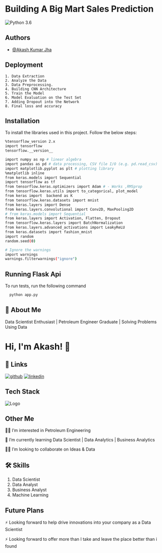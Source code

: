 # **Building A Big Mart Sales Prediction**

![Python 3.6](https://img.shields.io/badge/Python-3.6-brightgreen.svg)

## Authors

- [@Akash Kumar Jha](https://github.com/Akash1070)


## Deployment

    1. Data Extraction
    2. Analyze the Data
    3. Data Preprocessing.
    4. Building CNN Architecture
    5. Train the Model
    6. Model Evaluation on the Test Set
    7. Adding Dropout into the Network
    8. Final loss and accuracy
    
## Installation

To install the libraries used in this project. Follow the 
below steps:

```bash
%tensorflow_version 2.x
import tensorflow
tensorflow.__version__

import numpy as np # linear algebra
import pandas as pd # data processing, CSV file I/O (e.g. pd.read_csv)
import matplotlib.pyplot as plt # plotting library
%matplotlib inline
from keras.models import Sequential
import tensorflow as tf
from tensorflow.keras.optimizers import Adam # - Works ,RMSprop
from tensorflow.keras.utils import to_categorical, plot_model
from keras import  backend as K
from tensorflow.keras.datasets import mnist
from keras.layers import Dense
from keras.layers.convolutional import Conv2D, MaxPooling2D
# from keras.models import Sequential
from keras.layers import Activation, Flatten, Dropout
from tensorflow.keras.layers import BatchNormalization
from keras.layers.advanced_activations import LeakyReLU
from keras.datasets import fashion_mnist
import random
random.seed(0)

# Ignore the warnings
import warnings
warnings.filterwarnings("ignore")

```
    
## Running Flask Api

To run tests, run the following command

```bash
  python app.py
```

## 🚀 About Me

Data Scientist Enthusiast | Petroleum Engineer Graduate | Solving Problems Using Data 


# Hi, I'm Akash! 👋


## 🔗 Links
[![github](https://img.shields.io/badge/github-000?style=for-the-badge&logo=ko-fi&logoColor=white)](https://github.com/Akash1070)
[![linkedin](https://img.shields.io/badge/linkedin-0A66C2?style=for-the-badge&logo=linkedin&logoColor=white)](https://www.linkedin.com/in/akashkumar107/)

## Tech Stack





![Logo](https://businesstoys.in/assets/programs/full-stack-data-science-professional-program/tools.png)
## Other Me
👩‍💻 I’m interested in Petroleum Engineering

🧠 I’m currently learning Data Scientist | Data Analytics | Business Analytics

👯‍♀️ I’m looking to collaborate on Ideas & Data




## 🛠 Skills
1. Data Scientist
2. Data Analyst
3. Business Analyst
4. Machine Learning 


## Future Plans 

⚡️ Looking forward to help drive innovations into your company as a Data Scientist

⚡️ Looking forward to offer more than I take and leave the place better than i found

